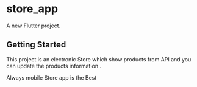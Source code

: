 # store_app

A new Flutter project.

## Getting Started

This project is an electronic Store which show products from API and you can update the products information .

Always mobile Store app is the Best  
